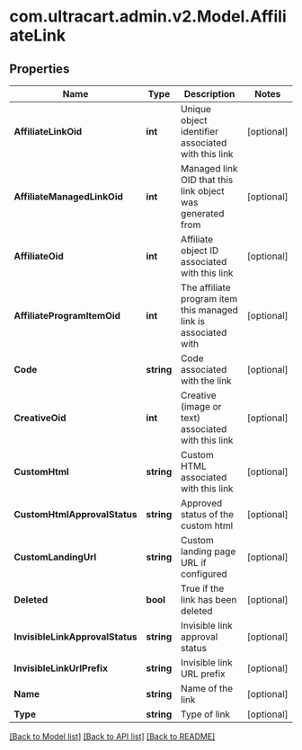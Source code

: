 
# com.ultracart.admin.v2.Model.AffiliateLink

## Properties

Name | Type | Description | Notes
------------ | ------------- | ------------- | -------------
**AffiliateLinkOid** | **int** | Unique object identifier associated with this link | [optional] 
**AffiliateManagedLinkOid** | **int** | Managed link OID that this link object was generated from | [optional] 
**AffiliateOid** | **int** | Affiliate object ID associated with this link | [optional] 
**AffiliateProgramItemOid** | **int** | The affiliate program item this managed link is associated with | [optional] 
**Code** | **string** | Code associated with the link | [optional] 
**CreativeOid** | **int** | Creative (image or text) associated with this link | [optional] 
**CustomHtml** | **string** | Custom HTML associated with this link | [optional] 
**CustomHtmlApprovalStatus** | **string** | Approved status of the custom html | [optional] 
**CustomLandingUrl** | **string** | Custom landing page URL if configured | [optional] 
**Deleted** | **bool** | True if the link has been deleted | [optional] 
**InvisibleLinkApprovalStatus** | **string** | Invisible link approval status | [optional] 
**InvisibleLinkUrlPrefix** | **string** | Invisible link URL prefix | [optional] 
**Name** | **string** | Name of the link | [optional] 
**Type** | **string** | Type of link | [optional] 

[[Back to Model list]](../README.md#documentation-for-models)
[[Back to API list]](../README.md#documentation-for-api-endpoints)
[[Back to README]](../README.md)

